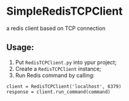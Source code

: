 # SimpleRedisTCPClient
a redis client based on TCP connection

## Usage:
1. Put `RedisTCPClient.py` into ypur project;
2. Create a `RedisTCPClient` instance;
3. Run Redis command by calling:
```
client = RedisTCPClient('localhost', 6379)
response = client.run_command(command)
```